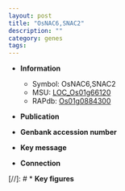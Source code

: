 ```yaml
---
layout: post
title: "OsNAC6,SNAC2"
description: ""
category: genes
tags: 
---
```


* **Information**  
    + Symbol: OsNAC6,SNAC2  
    + MSU: [LOC_Os01g66120](http://rice.uga.edu/cgi-bin/ORF_infopage.cgi?orf=LOC_Os01g66120)  
    + RAPdb: [Os01g0884300](http://rapdb.dna.affrc.go.jp/viewer/gbrowse_details/irgsp1?name=Os01g0884300)  

* **Publication**  

* **Genbank accession number**  

* **Key message**  

* **Connection**  

[//]: # * **Key figures**  


